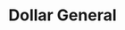 ---
title: "Dollar General"
url: /goldsboro/dollar-general-north-george-street/
shop: variety store
---